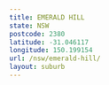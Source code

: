 ```yaml
---
title: EMERALD HILL
state: NSW
postcode: 2380
latitude: -31.046117
longitude: 150.199154
url: /nsw/emerald-hill/
layout: suburb
---
```

